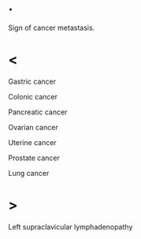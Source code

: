 # .

Sign of cancer metastasis.

# <

Gastric cancer

Colonic cancer

Pancreatic cancer

Ovarian cancer

Uterine cancer

Prostate cancer

Lung cancer

# >

Left supraclavicular lymphadenopathy
